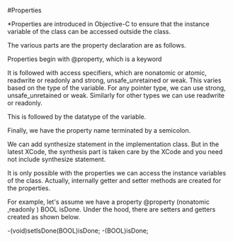 #Properties

*Properties are introduced in Objective-C to ensure that the instance variable of the class can be accessed outside the class.

The various parts are the property declaration are as follows.

Properties begin with @property, which is a keyword

It is followed with access specifiers, which are nonatomic or atomic, readwrite or readonly and strong, unsafe_unretained or weak. This varies based on the type of the variable. For any pointer type, we can use strong, unsafe_unretained or weak. Similarly for other types we can use readwrite or readonly.

This is followed by the datatype of the variable.

Finally, we have the property name terminated by a semicolon.

We can add synthesize statement in the implementation class. But in the latest XCode, the synthesis part is taken care by the XCode and you need not include synthesize statement.

It is only possible with the properties we can access the instance variables of the class. Actually, internally getter and setter methods are created for the properties.

For example, let's assume we have a property @property (nonatomic ,readonly ) BOOL isDone. Under the hood, there are setters and getters created as shown below.

-(void)setIsDone(BOOL)isDone;
-(BOOL)isDone;
